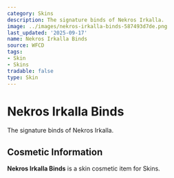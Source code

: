 ```yaml
---
category: Skins
description: The signature binds of Nekros Irkalla.
image: ../images/nekros-irkalla-binds-587493d7de.png
last_updated: '2025-09-17'
name: Nekros Irkalla Binds
source: WFCD
tags:
- Skin
- Skins
tradable: false
type: Skin
---
```


# Nekros Irkalla Binds

The signature binds of Nekros Irkalla.

## Cosmetic Information

**Nekros Irkalla Binds** is a skin cosmetic item for Skins.

